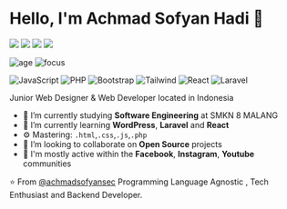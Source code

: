 # Hello, I'm Achmad Sofyan Hadi 👋




<a href="https://www.facebook.com/sofyanhadi"><img src="https://img.shields.io/badge/Facebook-1877F2?style=for-the-badge&logo=facebook&logoColor=white"/></a>
<a href="https://www.instagram.com/rich.sof/"><img src="https://img.shields.io/badge/Instagram%20-%23E4405F.svg?&style=for-the-badge&logo=Instagram&logoColor=white"/></a>
<a href="https://twitter.com/sofyanhadi"><img src="https://img.shields.io/badge/Twitter%20-%231DA1F2.svg?&style=for-the-badge&logo=Twitter&logoColor=white"/></a>
<a href="https://www.linkedin.com/in/achmadsofyanhadi"><img src="https://img.shields.io/badge/Linkedin%20-%230077B5.svg?&style=for-the-badge&logo=linkedin&logoColor=white"/></a>




![age](https://img.shields.io/badge/Age-19-blue)
![focus](https://img.shields.io/badge/Focus-FullStack-blue)


![JavaScript](https://img.shields.io/badge/JavaScript-Intermediate-yellow)
![PHP](https://img.shields.io/badge/PHP-Intermediate-lightblue)
![Bootstrap](https://img.shields.io/badge/Bootstrap-Intermediate-purple)
![Tailwind](https://img.shields.io/badge/Tailwind-Beginner-cyan)
![React](https://img.shields.io/badge/React-Beginner-blue)
![Laravel](https://img.shields.io/badge/Laravel-Intermediate-red)

Junior Web Designer & Web Developer located in Indonesia

- 🔭 I’m currently studying **Software Engineering** at SMKN 8 MALANG
- 🌱 I’m currently learning **WordPress**, **Laravel** and **React**
- ⚙️ Mastering: `.html`,`.css`,`.js`,`.php`
- 👯 I’m looking to collaborate on **Open Source** projects
- 💬 I'm mostly active within the **Facebook**, **Instagram**, **Youtube** communities


⭐️ From [@achmadsofyansec](https://github.com/achmadsofyansec)
Programming Language Agnostic , Tech Enthusiast and Backend Developer.
